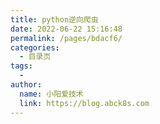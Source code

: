 ```yaml
---
title: python逆向爬虫
date: 2022-06-22 15:16:48
permalink: /pages/bdacf6/
categories:
  - 目录页
tags:
  - 
author: 
  name: 小阳爱技术
  link: https://blog.abck8s.com
---
```

